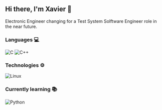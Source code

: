 ## Hi there, I'm Xavier 👋

Electronic Engineer changing for a Test System Solftware Engineer role in the near future.

### Languages :computer:
![C](https://img.shields.io/badge/-C-000?&logo=C)
![C++](https://img.shields.io/badge/-C++-000?&logo=c%2b%2b&logoColor=00599C)

### Technologies :gear:
![Linux](https://img.shields.io/badge/-Linux-000?&logo=Linux)

### Currently learning :books:
![Python](https://img.shields.io/badge/-Python-000?&logo=Python)

<!--
**Xaz185/Xaz185** is a ✨ _special_ ✨ repository because its `README.md` (this file) appears on your GitHub profile.

Here are some ideas to get you started:

- 🔭 I’m currently working on ...
- 🌱 I’m currently learning ...
- 👯 I’m looking to collaborate on ...
- 🤔 I’m looking for help with ...
- 💬 Ask me about ...
- 📫 How to reach me: ...
- 😄 Pronouns: ...
- ⚡ Fun fact: ...
-->
